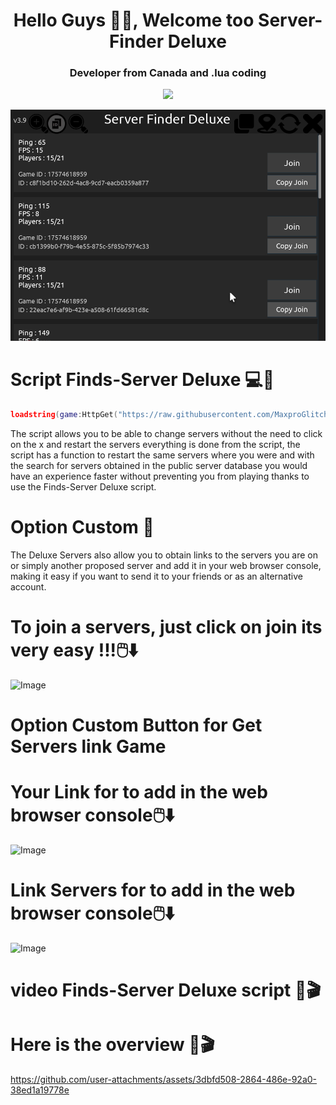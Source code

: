 <h1 align="center">Hello Guys 👋🏻, Welcome too Server-Finder Deluxe</h1>
<h3 align="center"> Developer from Canada and .lua coding </h3>
<div align="center">
  <img src="https://visitor-badge.laobi.icu/badge?page_id=MaxproGlitcher.MaxproGlitcher&"  />
</div>

![image alt](https://github.com/MaxproGlitcher/Finds-Servers/blob/main/Server%20Finder%20Deluxe%20Screen%20Shot.png?raw=true)

# Script Finds-Server Deluxe 💻📱
```lua
loadstring(game:HttpGet("https://raw.githubusercontent.com/MaxproGlitcher/Finds-Servers/refs/heads/main/Finds%20Servers%20Code"))()
```

The script allows you to be able to change servers without the need to click on the x and restart the servers everything is done from the script, the script has a function to restart the same servers where you were and with the search for servers obtained in the public server database you would have an experience faster without preventing you from playing thanks to use the Finds-Server Deluxe script.

# Option Custom 🔧
The Deluxe Servers also allow you to obtain links to the servers you are on or simply another proposed server and add it in your web browser console, making it easy if you want to send it to your friends or as an alternative account.

# To join a servers, just click on join its very easy !!!🖱️⬇️
<img width="968" height="710" alt="Image" src="https://github.com/user-attachments/assets/369c6e8c-d66e-4435-b320-13963067679d" />

# Option Custom Button for Get Servers link Game
# Your Link for to add in the web browser console🖱️⬇️
<img width="968" height="710" alt="Image" src="https://github.com/user-attachments/assets/267ed2c7-0ee4-4e70-848d-eeea9dd0c43f" />

# Link Servers for to add in the web browser console🖱️⬇️
<img width="968" height="710" alt="Image" src="https://github.com/user-attachments/assets/48f92d6c-8020-47f5-8429-b46f318d8c8c" />


# video Finds-Server Deluxe script 👀🎬

# Here is the overview 👀🎬
https://github.com/user-attachments/assets/3dbfd508-2864-486e-92a0-38ed1a19778e
